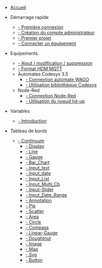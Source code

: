 * [Accueil](/)

* Démarrage rapide
    * [   - Première connexion](/demarrageRapide/premiereConnexion.md)
    * [   - Création du compte administrateur](/demarrageRapide/creationAdmin.md)
    * [   - Premier projet](/demarrageRapide/premierProjet.md)
    * [   - Connecter un équipement](/Equipements/ajout.md)

* Equipements
    * [   - Ajout / modification / suppression](/Equipements/ajout.md)
    * [   - Format HDM MQTT](/Equipements/formatMqtt.md)
    * Automates Codesys 3.5
        * [   - Connextion automate WAGO](/Equipements/connexionWago.md)
        * [   - Utilisation bibliothèque Codesys](/Equipements/bibliothèqueCodesys.md)
    * Node-Red
        * [   - Connextion Node-Red](/Equipements/connexionNodeRed.md)
        * [   - Utilisation du noeud hd-up](/Equipements/NoeudNodeRed.md)

* Variables
    * [   - Introduction](/Variables/introduction.md)
* Tableau de bords
    * [   - Continuum](./Dashboards/Continuum/introduction.md)
        * [   - Display](./Dashboards/Continuum/display.md)
        * [   - Line](./Dashboards/Continuum/line.md)
        * [   - Gauge](./Dashboards/Continuum/gauge.md)
        * [   - Bar_Chart](./Dashboards/Continuum/bar_chart.md)
        * [   - Input_text](./Dashboards/Continuum/input_text.md)
        * [   - Input_date](./Dashboards/Continuum/input_date.md)
        * [   - Input_List ](./Dashboards/Continuum/input_list.md)
        * [   - Input_Multi_Cb ](./Dashboards/Continuum/input_multi_cb.md)
        * [   - Input-Slider ](./Dashboards/Continuum/input_slider.md)
        * [   - Input_Date_Range ](./Dashboards/Continuum/input_date_range.md)
        * [   - Annotation ](./Dashboards/Continuum/annotation.md)
        * [   - Pie ](./Dashboards/Continuum/pie.md)
        * [   - Scatter ](./Dashboards/Continuum/scatter.md)
        * [   - Area](./Dashboards/Continuum/area.md)
        * [   - Circle ](./Dashboards/Continuum/circle.md)
        * [   - Compass ](./Dashboards/Continuum/compass.md)
        * [   - Linear-Gauge ](./Dashboards/Continuum/linear-gauge.md)
        * [   - Doughtnut ](./Dashboards/Continuum/doughtnut.md)
        * [   - Image ](./Dashboards/Continuum/image.md)
        * [   - Map ](./Dashboards/Continuum/map.md)
        * [   - Svg ](./Dashboards/Continuum/svg.md)
        * [   - Button ](./Dashboards/Continuum/button.md)
